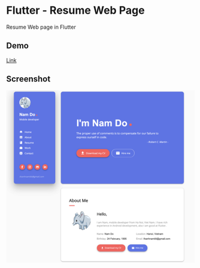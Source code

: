 # Flutter - Resume Web Page
Resume Web page in Flutter


## Demo
[Link](http://thanhnamitit.surge.sh/#/) 

## Screenshot
![Example1](screenshot/sc.png)

